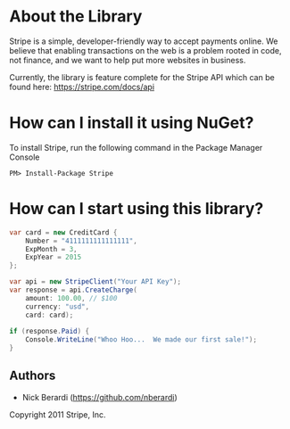 # About the Library

Stripe is a simple, developer-friendly way to accept payments online. We believe that enabling transactions on the web is a problem rooted in code, not finance, and we want to help put more websites in business.

Currently, the library is feature complete for the Stripe API which can be found here: https://stripe.com/docs/api

# How can I install it using NuGet?

To install Stripe, run the following command in the Package Manager Console

```
PM> Install-Package Stripe
```

# How can I start using this library?

```csharp
var card = new CreditCard {
    Number = "4111111111111111",
    ExpMonth = 3,
    ExpYear = 2015
};

var api = new StripeClient("Your API Key");
var response = api.CreateCharge(
    amount: 100.00, // $100
    currency: "usd",
    card: card);
    
if (response.Paid) {
    Console.WriteLine("Whoo Hoo...  We made our first sale!");
}
```

## Authors

*	Nick Berardi (https://github.com/nberardi)

Copyright 2011 Stripe, Inc.